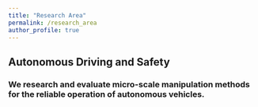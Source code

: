 ```yaml
---
title: "Research Area"
permalink: /research_area
author_profile: true
---
```


## Autonomous Driving and Safety
### We research and evaluate micro-scale manipulation methods for the reliable operation of autonomous vehicles.

